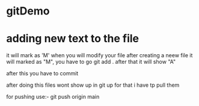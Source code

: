 # gitDemo
# adding new text to the file
it will mark as 'M' when you will modify your file
after creating a neew file it will marked as "M",
you have to go git add . after that it will show "A"

after this you have to commit 

after doing this files wont show up in git up for that i have tp pull them

for pushing use:-
git push origin main